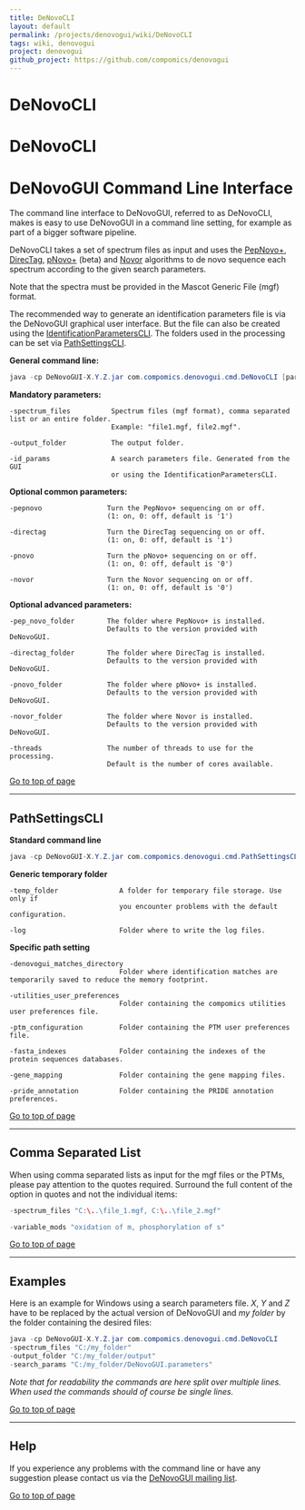 ```yaml
---
title: DeNovoCLI
layout: default
permalink: /projects/denovogui/wiki/DeNovoCLI
tags: wiki, denovogui
project: denovogui
github_project: https://github.com/compomics/denovogui
---
```


# DeNovoCLI
# DeNovoCLI

# DeNovoGUI Command Line Interface #

The command line interface to DeNovoGUI, referred to as DeNovoCLI, makes is easy to use DeNovoGUI in a command line setting, for example as part of a bigger software pipeline.

DeNovoCLI takes a set of spectrum files as input and uses the [PepNovo+](http://proteomics.ucsd.edu/Software/PepNovo.html),  [DirecTag](http://fenchurch.mc.vanderbilt.edu/bumbershoot/directag/), [pNovo+](http://pfind.ict.ac.cn/software/pNovo/) (beta) and [Novor](http://rapidnovor.com) algorithms to de novo sequence each spectrum according to the given search parameters.

Note that the spectra must be provided in the Mascot Generic File (mgf) format.

The recommended way to generate an identification parameters file is via the DeNovoGUI graphical user interface. But the file can also be created using the [IdentificationParametersCLI](https://github.com/compomics/compomics-utilities/wiki/IdentificationParametersCLI). The folders used in the processing can be set via [PathSettingsCLI](#pathsettingscli).

**General command line:**

```java
java -cp DeNovoGUI-X.Y.Z.jar com.compomics.denovogui.cmd.DeNovoCLI [parameters]
```

**Mandatory parameters:**

```
-spectrum_files          Spectrum files (mgf format), comma separated list or an entire folder.
                         Example: "file1.mgf, file2.mgf".

-output_folder           The output folder.

-id_params               A search parameters file. Generated from the GUI 
                         or using the IdentificationParametersCLI.
```

**Optional common parameters:**

```
-pepnovo                Turn the PepNovo+ sequencing on or off. 
                        (1: on, 0: off, default is '1')

-directag               Turn the DirecTag sequencing on or off. 
                        (1: on, 0: off, default is '1')

-pnovo                  Turn the pNovo+ sequencing on or off.
                        (1: on, 0: off, default is '0') 

-novor                  Turn the Novor sequencing on or off.
                        (1: on, 0: off, default is '0') 
```

**Optional advanced parameters:**

```
-pep_novo_folder        The folder where PepNovo+ is installed. 
                        Defaults to the version provided with DeNovoGUI.

-directag_folder        The folder where DirecTag is installed. 
                        Defaults to the version provided with DeNovoGUI.

-pnovo_folder           The folder where pNovo+ is installed. 
                        Defaults to the version provided with DeNovoGUI.

-novor_folder           The folder where Novor is installed. 
                        Defaults to the version provided with DeNovoGUI.

-threads                The number of threads to use for the processing. 
                        Default is the number of cores available.
```

[Go to top of page](#denovocli)

---

## PathSettingsCLI ##

**Standard command line**

```java
java -cp DeNovoGUI-X.Y.Z.jar com.compomics.denovogui.cmd.PathSettingsCLI [parameters]
```

**Generic temporary folder**

```
-temp_folder               A folder for temporary file storage. Use only if 
                           you encounter problems with the default configuration.

-log                       Folder where to write the log files.
```

**Specific path setting**

```
-denovogui_matches_directory  
                           Folder where identification matches are temporarily saved to reduce the memory footprint.

-utilities_user_preferences
                           Folder containing the compomics utilities user preferences file.

-ptm_configuration         Folder containing the PTM user preferences file.

-fasta_indexes             Folder containing the indexes of the protein sequences databases.

-gene_mapping              Folder containing the gene mapping files.

-pride_annotation          Folder containing the PRIDE annotation preferences.
```

[Go to top of page](#denovocli)

---

## Comma Separated List ##

When using comma separated lists as input for the mgf files or the PTMs, please pay attention to the quotes required. Surround the full content of the option in quotes and not the individual items:

```java
-spectrum_files "C:\..\file_1.mgf, C:\..\file_2.mgf"

-variable_mods "oxidation of m, phosphorylation of s"
```

[Go to top of page](#denovocli)

---

## Examples ##

Here is an example for Windows using a search parameters file. _X_, _Y_ and _Z_ have to be replaced by the actual version of DeNovoGUI and _my folder_ by the folder containing the desired files:

```java
java -cp DeNovoGUI-X.Y.Z.jar com.compomics.denovogui.cmd.DeNovoCLI 
-spectrum_files "C:/my_folder" 
-output_folder "C:/my_folder/output"
-search_params "C:/my_folder/DeNovoGUI.parameters" 
```

_Note that for readability the commands are here split over multiple lines. When used the commands should of course be single lines._

[Go to top of page](#denovocli)

---

## Help ##

If you experience any problems with the command line or have any suggestion please contact us via the [DeNovoGUI mailing list](https://groups.google.com/group/denovogui).

[Go to top of page](#denovocli)